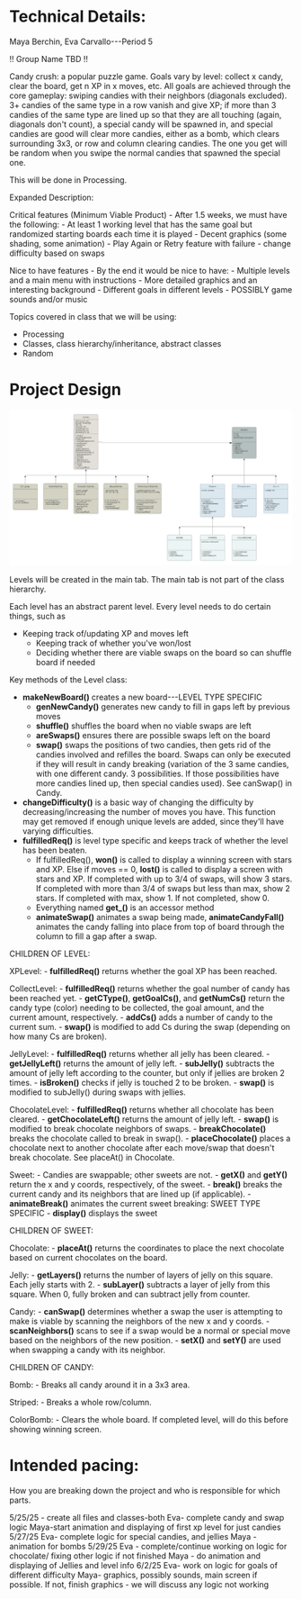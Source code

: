 
# Technical Details:


Maya Berchin, Eva Carvallo---Period 5

!! Group Name TBD !!

Candy crush: a popular puzzle game. Goals vary by level: collect x candy, clear the board, get n XP in x moves, etc.
All goals are achieved through the core gameplay: swiping candies with their neighbors (diagonals excluded).
3+ candies of the same type in a row vanish and give XP; if more than 3 candies of the same type are lined up so that
they are all touching (again, diagonals don't count), a special candy will be spawned in, and special candies are
good will clear more candies, either as a bomb, which clears surrounding 3x3, or row and column clearing candies. The one you get will be random when you swipe the normal candies that spawned the special one.

This will be done in Processing.


Expanded Description:

Critical features (Minimum Viable Product) - After 1.5 weeks, we must have the following:
	- At least 1 working level that has the same goal but randomized starting boards each time it is played
	- Decent graphics (some shading, some animation)
	- Play Again or Retry feature with failure
	- change difficulty based on swaps

Nice to have features - By the end it would be nice to have:
	- Multiple levels and a main menu with instructions 
	- More detailed graphics and an interesting background
	- Different goals in different levels
	- POSSIBLY game sounds and/or music

Topics covered in class that we will be using:
  - Processing
  - Classes, class hierarchy/inheritance, abstract classes
  - Random

# Project Design

![Alt text](uml.png?raw=true "Class hierarchy diagram" )

Levels will be created in the main tab.
The main tab is not part of the class hierarchy.

Each level has an abstract parent level. Every level needs to do certain things, such as
  - Keeping track of/updating XP and moves left
	- Keeping track of whether you've won/lost
	- Deciding whether there are viable swaps on the board so can shuffle board if needed

Key methods of the Level class:
  - **makeNewBoard()** creates a new board---LEVEL TYPE SPECIFIC
	- **genNewCandy()** generates new candy to fill in gaps left by previous moves
	- **shuffle()** shuffles the board when no viable swaps are left
	- **areSwaps()** ensures there are possible swaps left on the board
	- **swap()** swaps the positions of two candies, then gets rid of the candies involved and refilles the board.
	  Swaps can only be executed if they will result in candy breaking (variation of the 3 same candies, with one different candy. 3 possibilities. If those possibilities have more candies lined up, then special candies used). See canSwap() in Candy.
  - **changeDifficulty()** is a basic way of changing the difficulty by decreasing/increasing the number of moves you have.
	  This function may get removed if enough unique levels are added, since they'll have varying difficulties.
  - **fulfilledReq()** is level type specific and keeps track of whether the level has been beaten.
	- If fulfilledReq(), **won()** is called to display a winning screen with stars and XP. Else if moves == 0, **lost()** is
		called to display a screen with stars and XP. If completed with up to 3/4 of swaps, will show 3 stars. If completed with more than 3/4 of swaps but less than max, show 2 stars. If completed with max, show 1. If not completed, show 0.
	- Everything named **get_()** is an accessor method
	- **animateSwap()** animates a swap being made, **animateCandyFall()** animates the candy falling into place from top of board through the column to fill a gap 
		after a swap.

CHILDREN OF LEVEL: 

XPLevel:
	- **fulfilledReq()** returns whether the goal XP has been reached.

CollectLevel:
	- **fulfilledReq()** returns whether the goal number of candy has been reached yet.
	- **getCType()**, **getGoalCs()**, and **getNumCs()** return the candy type (color) needing to be collected, the goal amount,
		and the current amount, respectively.
	- **addCs()** adds a number of candy to the current sum.
	- **swap()** is modified to add Cs during the swap (depending on how many Cs are broken).

JellyLevel:
	- **fulfilledReq()** returns whether all jelly has been cleared.
	- **getJellyLeft()** returns the amount of jelly left.
	- **subJelly()** subtracts the amount of jelly left according to the counter, but only if jellies are broken 2 times. 
	- **isBroken()** checks if jelly is touched 2 to be broken.
	- **swap()** is modified to subJelly() during swaps with jellies.

ChocolateLevel:
	- **fulfilledReq()** returns whether all chocolate has been cleared.
	- **getChocolateLeft()** returns the amount of jelly left.
	- **swap()** is modified to break chocolate neighbors of swaps.
	- **breakChocolate()** breaks the chocolate called to break in swap().
	- **placeChocolate()** places a chocolate next to another chocolate after each move/swap that doesn't break chocolate. See placeAt() in Chocolate.



Sweet:
	- Candies are swappable; other sweets are not.
	- **getX()** and **getY()** return the x and y coords, respectively, of the sweet.
	- **break()** breaks the current candy and its neighbors that are lined up (if applicable).
	- **animateBreak()** animates the current sweet breaking: SWEET TYPE SPECIFIC
	- **display()** displays the sweet


CHILDREN OF SWEET:

Chocolate:
	- **placeAt()** returns the coordinates to place the next chocolate based on current chocolates on the board.


Jelly:
	- **getLayers()** returns the number of layers of jelly on this square. Each jelly starts with 2.
	- **subLayer()** subtracts a layer of jelly from this square. When 0, fully broken and can subtract jelly from counter.

	
Candy:
	- **canSwap()** determines whether a swap the user is attempting to make is viable by scanning the neighbors of the
		new x and y coords.
	- **scanNeighbors()** scans to see if a swap would be a normal or special move based on the neighbors of the new position.
	- **setX()** and **setY()** are used when swapping a candy with its neighbor.
	
CHILDREN OF CANDY:

Bomb:
	- Breaks all candy around it in a 3x3 area.

Striped:
	- Breaks a whole row/column.

ColorBomb:
	- Clears the whole board. If completed level, will do this before showing winning screen.
	


# Intended pacing:

How you are breaking down the project and who is responsible for which parts.

5/25/25 - create all files and classes-both 
Eva- complete candy and swap logic
Maya-start animation and displaying of first xp level for just candies
5/27/25
Eva- complete logic for special candies, and jellies
Maya - animation for bombs
5/29/25
Eva - complete/continue working on logic for chocolate/ fixing other logic if not finished
Maya - do animation and displaying of Jellies and level info
6/2/25
Eva- work on logic for goals of different difficulty
Maya- graphics, possibly sounds, main screen if possible. If not, finish graphics - we will discuss any logic not working